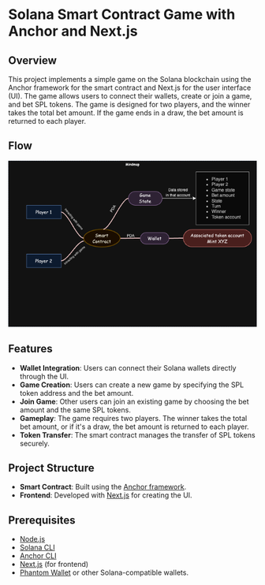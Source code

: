 # Solana Smart Contract Game with Anchor and Next.js

## Overview

This project implements a simple game on the Solana blockchain using the Anchor framework for the smart contract and Next.js for the user interface (UI). The game allows users to connect their wallets, create or join a game, and bet SPL tokens. The game is designed for two players, and the winner takes the total bet amount. If the game ends in a draw, the bet amount is returned to each player.


## Flow

![alt text](https://github.com/meumar/my-files/blob/main/Game_flow.png?raw=true)


## Features

- **Wallet Integration**: Users can connect their Solana wallets directly through the UI.
- **Game Creation**: Users can create a new game by specifying the SPL token address and the bet amount.
- **Join Game**: Other users can join an existing game by choosing the bet amount and the same SPL tokens.
- **Gameplay**: The game requires two players. The winner takes the total bet amount, or if it's a draw, the bet amount is returned to each player.
- **Token Transfer**: The smart contract manages the transfer of SPL tokens securely.

## Project Structure

- **Smart Contract**: Built using the [Anchor framework](https://project-serum.github.io/anchor/).
- **Frontend**: Developed with [Next.js](https://nextjs.org/) for creating the UI.

## Prerequisites

- [Node.js](https://nodejs.org/en/)
- [Solana CLI](https://docs.solana.com/cli/install-solana-cli-tools)
- [Anchor CLI](https://www.anchor-lang.com/docs/installation)
- [Next.js](https://nextjs.org/docs/getting-started) (for frontend)
- [Phantom Wallet](https://phantom.app/) or other Solana-compatible wallets.

